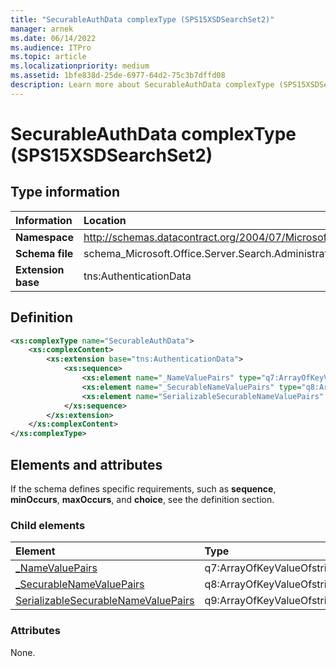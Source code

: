 ```yaml
---
title: "SecurableAuthData complexType (SPS15XSDSearchSet2)"
manager: arnek
ms.date: 06/14/2022
ms.audience: ITPro
ms.topic: article
ms.localizationpriority: medium
ms.assetid: 1bfe838d-25de-6977-64d2-75c3b7dffd08
description: Learn more about SecurableAuthData complexType (SPS15XSDSearchSet2).
---
```


# SecurableAuthData complexType (SPS15XSDSearchSet2)



## Type information

|Information|Location|
|:-----|:-----|
|**Namespace** |http://schemas.datacontract.org/2004/07/Microsoft.Office.Server.Search.Administration   |
|**Schema file**  |schema_Microsoft.Office.Server.Search.Administration.xsd   |
|**Extension base**  |tns:AuthenticationData   |

## Definition

```XML
<xs:complexType name="SecurableAuthData">
    <xs:complexContent>
        <xs:extension base="tns:AuthenticationData">
            <xs:sequence>
                <xs:element name="_NameValuePairs" type="q7:ArrayOfKeyValueOfstringstring" minOccurs="0"></xs:element>
                <xs:element name="_SecurableNameValuePairs" type="q8:ArrayOfKeyValueOfstringSecureStringX9wx7DhE" minOccurs="0"></xs:element>
                <xs:element name="SerializableSecurableNameValuePairs" type="q9:ArrayOfKeyValueOfstringstring" minOccurs="0"></xs:element>
            </xs:sequence>
        </xs:extension>
    </xs:complexContent>
</xs:complexType>

```

## Elements and attributes

If the schema defines specific requirements, such as **sequence**, **minOccurs**, **maxOccurs**, and **choice**, see the definition section.

### Child elements

|**Element**|**Type**|**Description**|
|:-----|:-----|:-----|
|[_NameValuePairs](_namevaluepairs-element-securableauthdata-complextypesps15xsdsearchset2.md) <br/> |q7:ArrayOfKeyValueOfstringstring  <br/> ||
|[_SecurableNameValuePairs](_securablenamevaluepairs-element-securableauthdata-complextypesps15xsdsearchset2.md) <br/> |q8:ArrayOfKeyValueOfstringSecureStringX9wx7DhE  <br/> ||
|[SerializableSecurableNameValuePairs](serializablesecurablenamevaluepairs-element-securableauthdata-complextypesps15xs.md) <br/> |q9:ArrayOfKeyValueOfstringstring  <br/> ||

### Attributes

None.
